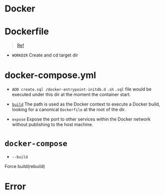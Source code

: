 # Docker

# Dockerfile
> [Ref](https://docs.docker.com/reference/dockerfile/)
- `WORKDIR`
Create and cd target dir
# docker-compose.yml
- `ADD create.sql /docker-entrypoint-initdb.d`
`.sh` `.sql` file would be executed under this dir at the moment the container start.

- [`build`](https://docs.docker.com/reference/compose-file/build/)
The path is used as the Docker context to execute a Docker build, looking for a canonical `Dockerfile` at the root of the dir.

- `expose`
Expose the port to other services within the Docker network without publishing to the host machine.

# `docker-compose`
- `--build`

Force build(rebuild)
# Error
###
